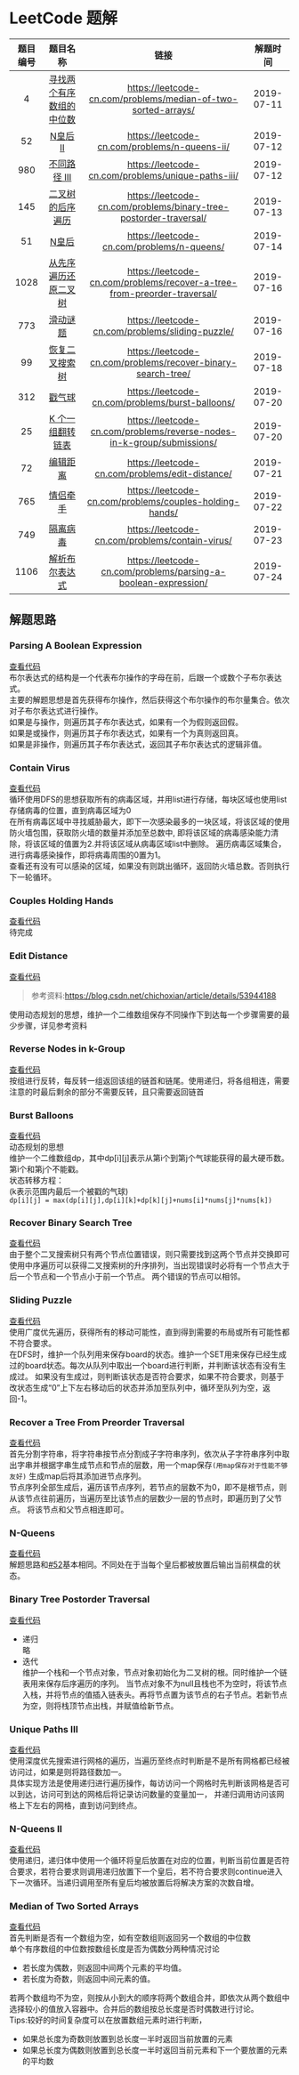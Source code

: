 # LeetCode 题解

|题目编号|题目名称|链接|解题时间|
|:---:|:---:|:---:|:---:|
|4|[寻找两个有序数组的中位数](#Median-of-Two-Sorted-Arrays)|https://leetcode-cn.com/problems/median-of-two-sorted-arrays/|2019-07-11|
|52|[N皇后 II](#N-Queens-II)|https://leetcode-cn.com/problems/n-queens-ii/|2019-07-12|
|980|[不同路径 III](#Unique-Paths-III)|https://leetcode-cn.com/problems/unique-paths-iii/|2019-07-12|
|145|[二叉树的后序遍历](#Binary-Tree-Postorder-Traversal)|https://leetcode-cn.com/problems/binary-tree-postorder-traversal/|2019-07-13|
|51|[N皇后](#N-Queens)|https://leetcode-cn.com/problems/n-queens/|2019-07-14|
|1028|[从先序遍历还原二叉树](#Recover-a-Tree-From-Preorder-Traversal)|https://leetcode-cn.com/problems/recover-a-tree-from-preorder-traversal/|2019-07-16|
|773|[滑动谜题](#Sliding-Puzzle)|https://leetcode-cn.com/problems/sliding-puzzle/|2019-07-16|
|99|[恢复二叉搜索树](#Recover-Binary-Search-Tree)|https://leetcode-cn.com/problems/recover-binary-search-tree/|2019-07-18|
|312|[戳气球](#Burst-Balloons)|https://leetcode-cn.com/problems/burst-balloons/|2019-07-20|
|25|[K 个一组翻转链表](#Reverse-Nodes-in-k-Group)|https://leetcode-cn.com/problems/reverse-nodes-in-k-group/submissions/|2019-07-20|
|72|[编辑距离](#Edit-Distance)|https://leetcode-cn.com/problems/edit-distance/|2019-07-21|
|765|[情侣牵手](#Couples-Holding-Hands)|https://leetcode-cn.com/problems/couples-holding-hands/|2019-07-22|
|749|[隔离病毒](#Contain-Virus)|https://leetcode-cn.com/problems/contain-virus/|2019-07-23|
|1106|[解析布尔表达式](#Parsing-A-Boolean-Expression)|https://leetcode-cn.com/problems/parsing-a-boolean-expression/|2019-07-24|


## 解题思路    
### Parsing A Boolean Expression
[查看代码](src/Solution_1106.java)       
布尔表达式的结构是一个代表布尔操作的字母在前，后跟一个或数个子布尔表达式。   
主要的解题思想是首先获得布尔操作，然后获得这个布尔操作的布尔量集合。依次对子布尔表达式进行操作。    
如果是与操作，则遍历其子布尔表达式，如果有一个为假则返回假。  
如果是或操作，则遍历其子布尔表达式，如果有一个为真则返回真。   
如果是非操作，则遍历其子布尔表达式，返回其子布尔表达式的逻辑非值。

### Contain Virus   
[查看代码](src/Solution_749.java)       
循环使用DFS的思想获取所有的病毒区域，并用list进行存储，每块区域也使用list存储病毒的位置，直到病毒区域为0   
在所有病毒区域中寻找威胁最大，即下一次感染最多的一块区域，将该区域的使用防火墙包围，获取防火墙的数量并添加至总数中,
即将该区域的病毒感染能力清除，将该区域的值置为2.并将该区域从病毒区域list中删除。
遍历病毒区域集合，进行病毒感染操作，即将病毒周围的0置为1。   
查看还有没有可以感染的区域，如果没有则跳出循环，返回防火墙总数。否则执行下一轮循环。   

### Couples Holding Hands
[查看代码](src/Solution_765.java)       
待完成

### Edit Distance   
[查看代码](src/Solution_72.java)     
> 参考资料:https://blog.csdn.net/chichoxian/article/details/53944188    

使用动态规划的思想，维护一个二维数组保存不同操作下到达每一个步骤需要的最少步骤，详见参考资料

### Reverse Nodes in k-Group
[查看代码](src/Solution_25.java)     
按组进行反转，每反转一组返回该组的链首和链尾。使用递归，将各组相连，需要注意的时最后剩余的部分不需要反转，且只需要返回链首

### Burst Balloons  
[查看代码](src/Solution_312.java)  
动态规划的思想  
维护一个二维数组dp，其中dp[i][j]表示从第i个到第j个气球能获得的最大硬币数。第i个和第j个不能戳。     
状态转移方程：  
(k表示范围内最后一个被戳的气球)  
`dp[i][j] = max(dp[i][j],dp[i][k]+dp[k][j]+nums[i]*nums[j]*nums[k])`

### Recover Binary Search Tree  
[查看代码](src/Solution_99.java)  
由于整个二叉搜索树只有两个节点位置错误，则只需要找到这两个节点并交换即可  
使用中序遍历可以获得二叉搜索树的升序排列，当出现错误时必将有一个节点大于后一个节点和一个节点小于前一个节点。
两个错误的节点可以相邻。

### Sliding Puzzle   
[查看代码](src/Solution_773.java)  
使用广度优先遍历，获得所有的移动可能性，直到得到需要的布局或所有可能性都不符合要求。  
在DFS时，维护一个队列用来保存board的状态。维护一个SET用来保存已经生成过的board状态。每次从队列中取出一个board进行判断，并判断该状态有没有生成过。
如果没有生成过，则判断该状态是否符合要求，如果不符合要求，则基于改状态生成“0”上下左右移动后的状态并添加至队列中，循环至队列为空，返回-1。

### Recover a Tree From Preorder Traversal
[查看代码](src/Solution_1028.java)  
首先分割字符串，将字符串按节点分割成子字符串序列，依次从子字符串序列中取出字串并根据字串生成节点和节点的层数，用一个map保存`(用map保存对于性能不够友好)`
生成map后将其添加进节点序列。  
节点序列全部生成后，遍历该节点序列，若节点的层数不为0，即不是根节点，则从该节点往前遍历，当遍历至比该节点的层数少一层的节点时，即遍历到了父节点。
将该节点和父节点相连即可。

### N-Queens  
[查看代码](src/Solution_51.java)  
解题思路和[#52](#N-Queens-II)基本相同。不同处在于当每个皇后都被放置后输出当前棋盘的状态。

### Binary Tree Postorder Traversal
[查看代码](src/Solution_145.java)  
- 递归    
略
- 迭代    
维护一个栈和一个节点对象，节点对象初始化为二叉树的根。同时维护一个链表用来保存后序遍历的序列。
当节点对象不为null且栈也不为空时，将该节点入栈，并将节点的值插入链表头。再将节点置为该节点的右子节点。若新节点为空，则将栈顶节点出栈，并赋值给新节点。
   
### Unique Paths III
[查看代码](src/Solution_980.java)  
使用深度优先搜索进行网格的遍历，当遍历至终点时判断是不是所有网格都已经被访问过，如果是则将路径数加一。  
具体实现方法是使用递归进行遍历操作，每访访问一个网格时先判断该网格是否可以到达，访问可到达的网格后将记录访问数量的变量加一，
并递归调用访问该网格上下左右的网格，直到访问到终点。

### N-Queens II
[查看代码](src/Solution_52.java)  
使用递归，递归体中使用一个循环将皇后放置在对应的位置，判断当前位置是否符合要求，若符合要求则调用递归放置下一个皇后，若不符合要求则continue进入
下一次循环。当递归调用至所有皇后均被放置后将解决方案的次数自增。

### Median of Two Sorted Arrays
[查看代码](src/Solution_4.java)  
首先判断是否有一个数组为空，如有空数组则返回另一个数组的中位数  
单个有序数组的中位数按数组长度是否为偶数分两种情况讨论  
- 若长度为偶数，则返回中间两个元素的平均值。
- 若长度为奇数，则返回中间元素的值。    

若两个数组均不为空，则按从小到大的顺序将两个数组合并，即依次从两个数组中选择较小的值放入容器中。合并后的数组按总长度是否时偶数进行讨论。  
Tips:较好的时间复杂度可以在放置数组元素时进行判断，
- 如果总长度为奇数则放置到总长度一半时返回当前放置的元素
- 如果总长度为偶数则放置到总长度一半时返回当前元素和下一个要放置的元素的平均数

